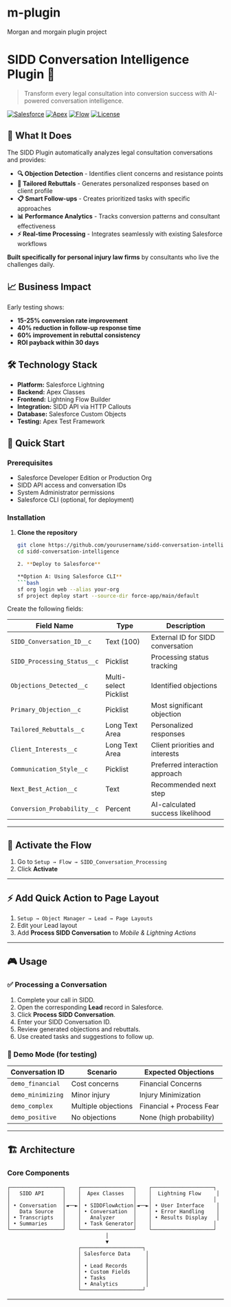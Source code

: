 # m-plugin
Morgan and morgain plugin project

# SIDD Conversation Intelligence Plugin 🚀

> Transform every legal consultation into conversion success with AI-powered conversation intelligence.

[![Salesforce](https://img.shields.io/badge/Salesforce-Lightning-blue?logo=salesforce)](https://salesforce.com)
[![Apex](https://img.shields.io/badge/Apex-Classes-orange)](https://developer.salesforce.com/docs/atlas.en-us.apexcode.meta/apexcode/)
[![Flow](https://img.shields.io/badge/Lightning-Flow-purple)](https://help.salesforce.com/s/articleView?id=sf.flow.htm)
[![License](https://img.shields.io/badge/License-MIT-green.svg)](LICENSE)

## 🎯 What It Does

The SIDD Plugin automatically analyzes legal consultation conversations and provides:

- **🔍 Objection Detection** - Identifies client concerns and resistance points
- **💬 Tailored Rebuttals** - Generates personalized responses based on client profile
- **📋 Smart Follow-ups** - Creates prioritized tasks with specific approaches
- **📊 Performance Analytics** - Tracks conversion patterns and consultant effectiveness
- **⚡ Real-time Processing** - Integrates seamlessly with existing Salesforce workflows

**Built specifically for personal injury law firms** by consultants who live the challenges daily.

## 📈 Business Impact

Early testing shows:
- **15-25% conversion rate improvement**
- **40% reduction in follow-up response time**
- **60% improvement in rebuttal consistency**
- **ROI payback within 30 days**

## 🛠️ Technology Stack

- **Platform:** Salesforce Lightning
- **Backend:** Apex Classes
- **Frontend:** Lightning Flow Builder
- **Integration:** SIDD API via HTTP Callouts
- **Database:** Salesforce Custom Objects
- **Testing:** Apex Test Framework

## 🚀 Quick Start

### Prerequisites

- Salesforce Developer Edition or Production Org
- SIDD API access and conversation IDs
- System Administrator permissions
- Salesforce CLI (optional, for deployment)

### Installation

1. **Clone the repository**
   ```bash
   git clone https://github.com/yourusername/sidd-conversation-intelligence.git
   cd sidd-conversation-intelligence

   2. **Deploy to Salesforce**

   **Option A: Using Salesforce CLI**
   ```bash
   sf org login web --alias your-org
   sf project deploy start --source-dir force-app/main/default

   
Create the following fields:

| Field Name                     | Type                 | Description                                   |
|-------------------------------|----------------------|-----------------------------------------------|
| `SIDD_Conversation_ID__c`     | Text (100)           | External ID for SIDD conversation             |
| `SIDD_Processing_Status__c`   | Picklist             | Processing status tracking                    |
| `Objections_Detected__c`      | Multi-select Picklist| Identified objections                         |
| `Primary_Objection__c`        | Picklist             | Most significant objection                    |
| `Tailored_Rebuttals__c`       | Long Text Area       | Personalized responses                        |
| `Client_Interests__c`         | Long Text Area       | Client priorities and interests               |
| `Communication_Style__c`      | Picklist             | Preferred interaction approach                |
| `Next_Best_Action__c`         | Text                 | Recommended next step                         |
| `Conversion_Probability__c`   | Percent              | AI-calculated success likelihood              |

---

## 🔁 Activate the Flow

1. Go to `Setup → Flow → SIDD_Conversation_Processing`
2. Click **Activate**

---

## ⚡ Add Quick Action to Page Layout

1. `Setup → Object Manager → Lead → Page Layouts`
2. Edit your Lead layout
3. Add **Process SIDD Conversation** to *Mobile & Lightning Actions*

---

## 🎮 Usage

### ✅ Processing a Conversation

1. Complete your call in SIDD.
2. Open the corresponding **Lead** record in Salesforce.
3. Click **Process SIDD Conversation**.
4. Enter your SIDD Conversation ID.
5. Review generated objections and rebuttals.
6. Use created tasks and suggestions to follow up.

### 🧪 Demo Mode (for testing)

| Conversation ID     | Scenario             | Expected Objections          |
|---------------------|----------------------|-------------------------------|
| `demo_financial`    | Cost concerns        | Financial Concerns           |
| `demo_minimizing`   | Minor injury         | Injury Minimization          |
| `demo_complex`      | Multiple objections  | Financial + Process Fear     |
| `demo_positive`     | No objections        | None (high probability)      |

---

## 🏗️ Architecture

### Core Components


```
┌─────────────────┐    ┌─────────────────┐    ┌────────────────────┐
│   SIDD API      │    │  Apex Classes   │    │  Lightning Flow     │
│                 │    │                 │    │                    │
│ • Conversation  │◄──►│ • SIDDFlowAction│◄──►│ • User Interface    │
│   Data Source   │    │ • Conversation  │    │ • Error Handling    │
│ • Transcripts   │    │   Analyzer      │    │ • Results Display   │
│ • Summaries     │    │ • Task Generator│    │                    │
└─────────────────┘    └─────────────────┘    └────────────────────┘
                                │
                                ▼
                       ┌────────────────────┐
                       │ Salesforce Data     │
                       │                     │
                       │ • Lead Records      │
                       │ • Custom Fields     │
                       │ • Tasks             │
                       │ • Analytics         │
                       └────────────────────┘
```

---

